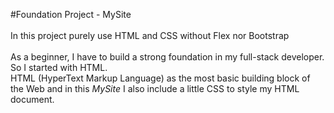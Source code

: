#Foundation Project - MySite
<br>
<br>
In this project purely use HTML and CSS without Flex nor Bootstrap<br>
<br>
As a beginner, I have to build a strong foundation in my full-stack developer. So I started with HTML.<br>
HTML (HyperText Markup Language) as the most basic building block of the Web and in this <i>MySite</i> I also include a little CSS to style my HTML document.
